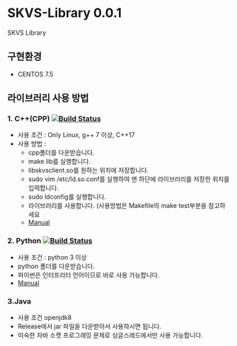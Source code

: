 # SKVS-Library 0.0.1
SKVS Library

## 구현환경
* CENTOS 7.5

## 라이브러리 사용 방법
### 1. C++(CPP) [![Build Status](https://travis-ci.org/Re-Coma/SKVS-Library-CPP.svg?branch=master)](https://travis-ci.org/Re-Coma/SKVS-Library-CPP)
* 사용 조건 : Only Linux, g++ 7 이상, C++17
* 사용 방법 : 
  * cpp폴더를 다운받습니다.
  * make lib를 실행합니다.
  * libskvsclient.so를 원하는 위치에 저장합니다.
  * sudo vim /etc/ld.so.conf를 실행하여 맨 하단에 라이브러리를 저장한 위치를 입력합니다.
  * sudo ldconfig를 실행합니다.
  * 라이브러리를 사용합니다. (사용방법은 Makefile의 make test부분을 참고하세요
  * [Manual](https://gist.github.com/Re-Coma/a0eb1b16731d0ef8357b0391f0eeffc8)
### 2. Python [![Build Status](https://travis-ci.org/Re-Coma/SKVS-Library-Python.svg?branch=master)](https://travis-ci.org/Re-Coma/SKVS-Library-Python)
* 사용 조건 : python 3 이상
* python 폴더를 다운받습니다.
* 파이썬은 인터프리터 언어이므로 바로 사용 가능합니다.
* [Manual](https://gist.github.com/Re-Coma/811a90c2da3444b90c6686ea4bc0f2a6)

### 3.Java
* 사용 조건 openjdk8
* Release에서 jar 파일을 다운받아서 사용하시면 됩니다.
* 미숙한 자바 소켓 프로그래밍 문제로 싱글스레드에서만 사용 가능합니다. 
